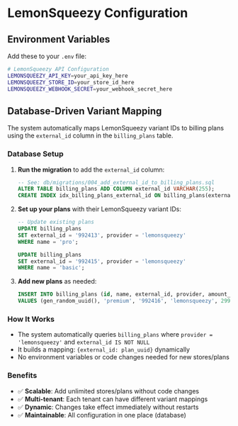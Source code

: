 # LemonSqueezy Configuration

## Environment Variables

Add these to your `.env` file:

```bash
# LemonSqueezy API Configuration
LEMONSQUEEZY_API_KEY=your_api_key_here
LEMONSQUEEZY_STORE_ID=your_store_id_here
LEMONSQUEEZY_WEBHOOK_SECRET=your_webhook_secret_here
```

## Database-Driven Variant Mapping

The system automatically maps LemonSqueezy variant IDs to billing plans using the `external_id` column in the `billing_plans` table.

### Database Setup

1. **Run the migration** to add the `external_id` column:
   ```sql
   -- See: db/migrations/004_add_external_id_to_billing_plans.sql
   ALTER TABLE billing_plans ADD COLUMN external_id VARCHAR(255);
   CREATE INDEX idx_billing_plans_external_id ON billing_plans(external_id);
   ```

2. **Set up your plans** with their LemonSqueezy variant IDs:
   ```sql
   -- Update existing plans
   UPDATE billing_plans 
   SET external_id = '992413', provider = 'lemonsqueezy' 
   WHERE name = 'pro';

   UPDATE billing_plans 
   SET external_id = '992415', provider = 'lemonsqueezy' 
   WHERE name = 'basic';
   ```

3. **Add new plans** as needed:
   ```sql
   INSERT INTO billing_plans (id, name, external_id, provider, amount_cents, currency, interval, is_active)
   VALUES (gen_random_uuid(), 'premium', '992416', 'lemonsqueezy', 2999, 'usd', 'month', true);
   ```

### How It Works

- The system automatically queries `billing_plans` where `provider = 'lemonsqueezy'` and `external_id IS NOT NULL`
- It builds a mapping: `{external_id: plan_uuid}` dynamically
- No environment variables or code changes needed for new stores/plans

### Benefits

- ✅ **Scalable**: Add unlimited stores/plans without code changes
- ✅ **Multi-tenant**: Each tenant can have different variant mappings
- ✅ **Dynamic**: Changes take effect immediately without restarts
- ✅ **Maintainable**: All configuration in one place (database)
